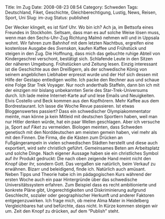 Title: Im Zug
Date: 2008-08-23 08:54
Category: Schweden
Tags: Deutschland, Fiket, Geschichte, Gleichberechtigung, Lustig, News, Reisen, Sport, Uni
Slug: im-zug
Status: published

Der Wecker klingelt, es ist fünf Uhr. Wo bin ich? Ach ja, im Bettsofa
eines Freundes in Stockholm. Seltsam, dass man es auf solche Weise lösen
muss, wenn man den Sechs-Uhr-Zug Richtung Malmö nehmen will und in
Uppsala wohnt. Wir fahren zum Bahnhof mit dem letzten Nachtbus,
ergreifen eine kostenlose Ausgabe des *Svenskan*, kaufen Kaffee und
Frühstück und steigen in den Zug. Die Hoffnung, dass mich das gebuchte
ruhige Abteil von Kindergeschrei verschont, bestätigt sich. Schlafende
Leute in den Sitzen der näheren Umgebung. Frühstücken und Zeitung lesen.
Einzig interessant ist die Geschichte aus den Dreißigern, als der
schwedische König von seinem angeblichen Liebhaber erpresst wurde und
der Hof sich dessen mit Hilfe der Gestapo entledigen wollte. Ich packe
den Rechner aus und schaue eine Folge Star Trek Voyager. Nur noch
anderthalb Staffeln, dann bin ich mit der einzigen mir bislang
unbekannten Serie des Star-Trek-Universums durch. Ich lade meine
Internet-Karte auf und lese Emails und Neuigkeiten. Elvis Costello und
Beck kommen aus den Kopfhörern. Mehr Kaffee aus dem Bordrestaurant. Ich
lasse die Woche Revue passieren. Ist etwas Bloggenswertes passiert? Dass
ein schwedischer Olympiakommentator meinte, man könne ja kein Mitleid
mit deutschen Sportlern haben, weil man nur Hitler denken würde, hat ein
paar Wellen geschlagen. Aber ich versuche ja, Sport auf *Fiket* zu
vermeiden. Biologen meinten, dass Schweden genetisch mit den
Norddeutschen am meisten gemein haben, viel mehr als mit den Finnen. Die
Firma, die die Kästen zum Drücken an Fußgängerampeln in vielen
schwedischen Städten herstellt und diese auch exportiert, wird sehr
christlich geführt. Gemeinsames Beten am Arbeitsplatz und solche Dinge.
Nach eigener Aussage haben sie ein christliches Symbol auf ihr Produkt
gedruckt: Die nach oben zeigende Hand meint nicht den Knopf über ihr,
sondern Gott. Das vergaßen sie natürlich, beim Verkauf zu erwähnen.
Bizarr und beleidigend, finde ich. Natürlich auch amüsant. Neben Tipps
und Theorie habe ich im pädagogischen Kurs während der ersten Woche auch
ein paar Hintergründe über das schwedische Universitätssystem erfahren.
Zum Beispiel dass es recht ambitionierte und konkrete Pläne gibt,
Ungerechtigkeiten und Diskriminierung aufgrund Geschlecht, sozialer oder
geographischer Herkunft und anderer Faktoren entgegenzuwirken. Ich frage
mich, ob meine Alma Mater in Heidelberg Vergleichbares hat und
befürchte, dass nicht. In Kürze kommen steigen wir um. Zeit den Knopf zu
drücken, auf dem “Publish” steht.


